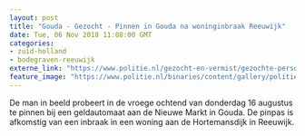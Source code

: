 ```yaml
---
layout: post
title: "Gouda - Gezocht - Pinnen in Gouda na woninginbraak Reeuwijk"
date: Tue, 06 Nov 2018 11:08:00 GMT
categories: 
- zuid-holland 
- bodegraven-reeuwijk 
externe_link: "https://www.politie.nl/gezocht-en-vermist/gezochte-personen/2018/november/06-dh/tw-06-11/woninginbraak-met-beelden-pinner-gouda.html"
feature_image: "https://www.politie.nl/binaries/content/gallery/politie/gezocht/verdachten/2018/november/06-dh/06-11/nieuwe-markt-16-08-snapshot-2.jpg"
---
```


De  man in beeld probeert in de vroege ochtend van donderdag 16 augustus te pinnen bij een geldautomaat aan de Nieuwe Markt in Gouda. De pinpas is afkomstig van een inbraak in een woning aan de Hortemansdijk in Reeuwijk.
